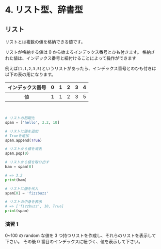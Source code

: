 # 4. リスト型、辞書型

## リスト

リストとは複数の値を格納できる値です。

リストが格納する値は 0 から始まるインデックス番号とひも付きます。
格納された値は、インデックス番号と紐付けることによって操作ができます

例えば`[1,1,2,3,5]`というリストがあったら、インデックス番号とのひも付きは以下の表の用になります。

| インデックス番号 |  0  |  1  |  2  |  3  |  4  |
| :--------------: | :-: | :-: | :-: | :-: | :-: |
|        値        |  1  |  1  |  2  |  3  |  5  |

<br>

```py
# リストの初期化
spam = ['hello', 3.2, 10]

# リストに値を追加
# Trueを追加
spam.append(True)

# リストから値を消去
spam.pop(0)

# リストから値を取り出す
ham = spam[0]

# => 3.2
print(ham)

# リストに値を代入
spam[0] = 'fizzbuzz'

# リストの中身を表示
# => ['fizzbuzz', 10, True]
print(spam)

```

### 演習 1

0~100 の random な値を 3 つ持つリストを作成し、それらのリストを表示して下さい。
その後 0 番目のインデックスに紐づく、値を表示して下さい。

